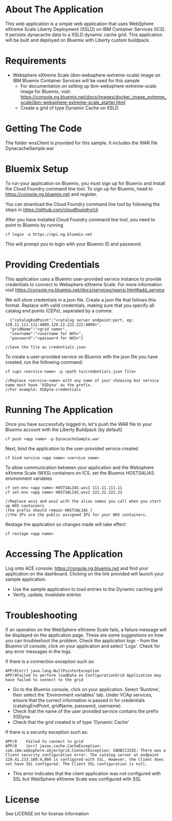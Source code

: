# About The Application
This web application is a simple web application that uses WebSphere eXtreme Scale Liberty Deployment (XSLD) on IBM Container Services (ICS). It persists dynacache data to a XSLD dynamic cache grid. This application will be built and deployed on Bluemix with Liberty custom buildpack. 

# Requirements
- Websphere eXtreme Scale (ibm-websphere-extreme-scale) image on IBM Bluemix Container Services will be used for this sample 
    - For documentation on setting up ibm-websphere-extreme-scale image for Bluemix, visit: https://console.ng.bluemix.net/docs/images/docker_image_extreme_scale/ibm-websphere-extreme-scale_starter.html
    - Create a grid of type Dynamic Cache on XSLD
    
# Getting The Code
The folder wxsClient is provided for this sample. It includes the WAR file DynacacheSample.war

# Bluemix Setup
To run your application on Bluemix, you must sign up for Bluemix and install the Cloud Foundry command line tool. To sign up for Bluemix, head to https://console.ng.bluemix.net and register.

You can download the Cloud Foundry command line tool by following the steps in https://github.com/cloudfoundry/cli

After you have installed Cloud Foundry command line tool, you need to point to Bluemix by running
```
cf login -a https://api.ng.bluemix.net
```
This will prompt you to login with your Bluemix ID and password.

# Providing Credentials
This application uses a Bluemix user-provided service instance to provide credentials to connect to Websphere eXtreme Scale. For more information visit https://console.ng.bluemix.net/docs/services/reqnsi.html#add_service

We will store credentials in a json file. Create a json file that follows this format. Replace with valid credentials, making sure that you specify all catalog end points (CEPs), seperated by a comma:
```
  {"catalogEndPoint":"<catalog server endpoint:port, eg: 129.11.111.111:4809,129.22.222.222:4809>",
  "gridName":"<grid name>",
  "username":"<username for WXS>",
  "password":"<password for WXS>"}
  
//Save the file as credentials.json
```

To create a user-provided service on Bluemix with the json file you have created, run the following command:

```
cf cups <service-name> -p <path to/credentials.json file>

//Replace <service-name> with any name of your choosing but service name must have 'XSDyna' as the prefix.
//For example: XSDyna-credentials
```

# Running The Application
Once you have successfully logged in, let's push the WAR file to your Bluemix account with the Liberty Buildpack (by default)

```
cf push <app name> -p DynacacheSample.war
```

Next, bind the application to the user-provided service created

```
cf bind-service <app name> <service name>
```

To allow communication between your application and the Websphere eXtreme Scale (WXS) containers on ICS, set the Bluemix HOSTSALIAS environment variables
```
cf set-env <app name> HOSTSALIAS_wxs1 111.11.111.11
cf set-env <app name> HOSTSALIAS_wxs2 222.22.222.22

//Replace wxs1 and wxs2 with the alias names you call when you start up WXS containers 
(the prefix should remain HOSTSALIAS_)
//the IPs are the public assigned IPs for your WXS containers. 
```

Restage the application so changes made will take effect

```
cf restage <app name>
```

# Accessing The Application
Log onto ACE console: https://console.ng.bluemix.net and find your application on the dashboard. Clicking on the link provided will launch your sample application.
- Use the sample application to load entries to the Dynamic caching grid
- Verify, update, invalidate entries


# Troubleshooting
If an operation on the WebSphere eXtreme Scale fails, a failure message will be displayed on the application page. These are some suggestions on how you can troubleshoot the problem. Check the application logs - from the Bluemix UI console, click on your application and select 'Logs'. Check for any error messages in the logs.

If there is a connection exception such as:
```
APP/0[err] java.lang.NullPointerException
APP/0Failed to perform loadData on ConfigurationGrid Application may have failed to connect to the grid
```
- Go to the Bluemix console, click on your application. Select 'Runtime', then select the 'Environment variables' tab. Under VCAp services, ensure that the correct information is passed in for credentials (catalogEndPoint, gridName, password, username)
- Check that the name of the user provided service contains the prefix XSDyna
- Check that the grid created is of type 'Dynamic Cache'

If there is a security exception such as:
```
APP/0    Failed to connect to grid
APP/0    [err] javax.cache.CacheException: com.ibm.websphere.objectgrid.ConnectException: CWOBJ1325E: There was a Client security configuration error. The catalog server at endpoint 129.41.233.108:4,809 is configured with SSL. However, the Client does not have SSL configured. The Client SSL configuration is null.
```
- This error indicates that the client application was not configured with SSL but WebSphere eXtreme Scale was configured with SSL

# License
See LICENSE.txt for license information
